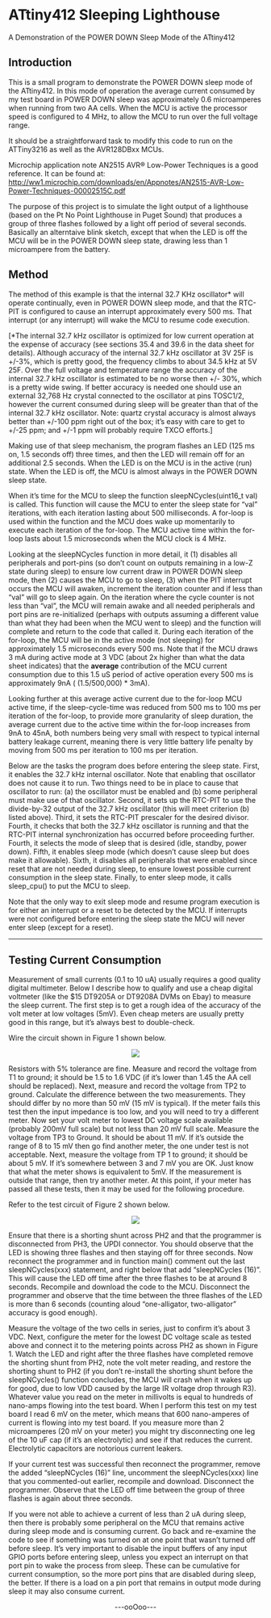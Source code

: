 # ATtiny412 Sleeping Lighthouse
A Demonstration of the POWER DOWN Sleep Mode of the ATtiny412

## Introduction

This is a small program to demonstrate the POWER DOWN sleep mode of the ATtiny412.  In this mode of operation the average current consumed by my test board in POWER DOWN sleep was approximately 0.6 microamperes when running from two AA cells.  When the MCU is active the processor speed is configured to 4 MHz, to allow the MCU to run over the full voltage range.

It should be a straightforward task to modify this code to run on the ATTiny3216 as well as the AVR128DBxx MCUs.

Microchip application note AN2515 AVR® Low-Power Techniques is a good reference.  It can be found at:  http://ww1.microchip.com/downloads/en/Appnotes/AN2515-AVR-Low-Power-Techniques-00002515C.pdf

The purpose of this project is to simulate the light output of a lighthouse (based on the Pt No Point Lighthouse in Puget Sound) that produces a group of three flashes followed by a light off period of several seconds.  Basically an alterntaive blink sketch, except that when the LED is off the MCU will be in the POWER DOWN sleep state, drawing less than 1 microampere from the battery.

## Method

The method of this example is that the internal 32.7 KHz oscillator* will operate continually, even in POWER DOWN sleep mode, and that the RTC-PIT is configured to cause an interrupt approximately every 500 ms.  That interrupt (or any interrupt) will wake the MCU to resume code execution.  

[*The internal 32.7 kHz oscillator is optimized for low current operation at the expense of accuracy (see sections 35.4 and 39.6 in the data sheet for details). Although accuracy of the internal 32.7 kHz oscillator at 3V 25F is +/-3%, which is pretty good, the frequency climbs to about 34.5 kHz at 5V 25F. Over the full voltage and temperature range the accuracy of the internal 32.7 kHz oscillator is estimated to be no worse then +/- 30%, which is a pretty wide swing.  If better accuracy is needed one should use an external 32,768 Hz crystal connected to the oscillator at pins TOSC1/2, however the current consumed during sleep will be greater than that of the internal 32.7 kHz oscillator.  Note: quartz crystal accuracy is almost always better than +/-100 ppm right out of the box; it’s easy with care to get to +/-25 ppm; and +/-1 ppm will probably require TXCO efforts.]

Making use of that sleep mechanism, the program flashes an LED (125 ms on, 1.5 seconds off) three times, and then the LED will remain off for an additional 2.5 seconds.  When the LED is on the MCU is in the active (run) state.  When the LED is off, the MCU is almost always in the POWER DOWN sleep state.

When it’s time for the MCU to sleep the function sleepNCycles(uint16_t val) is called.  This function will cause the MCU to enter the sleep state for “val” iterations, with each iteration lasting about 500 milliseconds.  A for-loop is used within the function and the MCU does wake up momentarily to execute each iteration of the for-loop.  The MCU active time within the for-loop lasts about 1.5 microseconds when the MCU clock is 4 MHz.

Looking at the sleepNCycles function in more detail, it (1) disables all peripherals and port-pins (so don’t count on outputs remaining in a low-Z state during sleep) to ensure low current draw in POWER DOWN sleep mode, then (2) causes the MCU to go to sleep, (3) when the PIT interrupt occurs the MCU will awaken, increment the iteration counter and if less than “val” will go to sleep again.  On the iteration where the cycle counter is not less than “val”, the MCU will remain awake and all needed peripherals and port pins are re-initialized (perhaps with outputs assuming a different value than what they had been when the MCU went to sleep) and the function will complete and return to the code that called it.  During each iteration of the for-loop, the MCU will be in the active mode (not sleeping) for approximately 1.5 microseconds every 500 ms.  Note that if the MCU draws 3 mA during active mode at 3 VDC (about 2x higher than what the data sheet indicates) that the **average** contribution of the MCU current consumption due to this 1.5 uS period of active operation every 500 ms is approximately 9nA ( (1.5/500,000) * 3mA).

Looking further at this average active current due to the for-loop MCU active time, if the sleep-cycle-time was reduced from 500 ms to 100 ms per iteration of the for-loop, to provide more granularity of sleep duration, the average current due to the active time within the for-loop increases from 9nA to 45nA, both numbers being very small with respect to typical internal battery leakage current, meaning there is very little battery life penalty by moving from 500 ms per iteration to 100 ms per iteration.

Below are the tasks the program does before entering the sleep state.  First, it enables the 32.7 kHz internal oscillator.  Note that enabling that oscillator does not cause it to run.  Two things need to be in place to cause that oscillator to run: (a) the oscillator must be enabled and (b) some peripheral must make use of that oscillator. Second, it sets up the RTC-PIT to use the divide-by-32 output of the 32.7 kHz oscillator (this will meet criterion (b) listed above).  Third, it sets the RTC-PIT prescaler for the desired divisor.  Fourth, it checks that both the 32.7 kHz oscillator is running and that the RTC-PIT internal synchronization has occurred before proceeding further.  Fourth, it selects the mode of sleep that is desired (idle, standby, power down).  Fifth, it enables sleep mode (which doesn’t cause sleep but does make it allowable).  Sixth, it disables all peripherals that were enabled since reset that are not needed during sleep, to ensure lowest possible current consumption in the sleep state.  Finally, to enter sleep mode, it calls sleep_cpu() to put the MCU to sleep.

Note that the only way to exit sleep mode and resume program execution is for either an interrupt or a reset to be detected by the MCU.  If interrupts were not configured before entering the sleep state the MCU will never enter sleep (except for a reset).

-------------

## Testing Current Consumption

Measurement of small currents (0.1 to 10 uA) usually requires a good quality digital multimeter.  Below I describe how to qualify and use a cheap digital voltmeter (like the $15 DT9205A or DT9208A DVMs on Ebay) to measure the sleep current.  The first step is to get a rough idea of the accuracy of the volt meter at low voltages (5mV).  Even cheap meters are usually pretty good in this range, but it’s always best to double-check.

Wire the circuit shown in Figure 1 shown below.

<p align="center">
  <img src="https://user-images.githubusercontent.com/73540066/111998413-5a802b80-8af2-11eb-9ffd-bbe304714b73.png" />
</p>




  
Resistors with 5% tolerance are fine.  Measure and record the voltage from T1 to ground; it should be 1.5 to 1.6 VDC (if it’s lower than 1.45 the AA cell should be replaced).  Next, measure and record the voltage from TP2 to ground. Calculate the difference between the two measurements.  They should differ by no more than 50 mV (15 mV is typical).  If the meter fails this test then the input impedance is too low, and you will need to try a different meter.  Now set your volt meter to lowest DC voltage scale available (probably 200mV full scale) but not less than 20 mV full scale.  Measure the voltage from TP3 to Ground.  It should be about 11 mV.  If it’s outside the range of 8 to 15 mV then go find another meter, the one under test is not acceptable.  Next, measure the voltage from TP 1 to ground; it should be about 5 mV.  If it’s somewhere between 3 and 7 mV you are OK.  Just know that what the meter shows is equivalent to 5mV.  If the measurement is outside that range, then try another meter.
At this point, if your meter has passed all these tests, then it may be used for the following procedure.


Refer to the test circuit of Figure 2 shown below.

<p align="center">
  <img src="https://user-images.githubusercontent.com/73540066/111998431-5d7b1c00-8af2-11eb-8681-149d80f9314a.png" />
</p>

Ensure that there is a shorting shunt across PH2 and that the programmer is disconnected from PH3, the UPDI connector.  You should observe that the LED is showing three flashes and then staying off for three seconds.  Now reconnect the programmer and in function main() comment out the last sleepNCycles(xxx) statement, and right below that add “sleepNCycles (16)”.  This will cause the LED off time after the three flashes to be at around 8 seconds.  Recompile and download the code to the MCU.  Disconnect the programmer and observe that the time between the three flashes of the LED is more than 6 seconds (counting aloud “one-alligator, two-alligator” accuracy is good enough).  

Measure the voltage of the two cells in series, just to confirm it’s about 3 VDC.  Next, configure the meter for the lowest DC voltage scale as tested above and connect it to the metering points across PH2 as shown in Figure 1.  Watch the LED and right after the three flashes have completed remove the shorting shunt from PH2, note the volt meter reading, and restore the shorting shunt to PH2 (if you don’t re-install the shorting shunt before the sleepNCycles() function concludes, the MCU will crash when it wakes up for good, due to low VDD caused by the large IR voltage drop through R3).  Whatever value you read on the meter in millivolts is equal to hundreds of nano-amps flowing into the test board.  When I perform this test on my test board I read 6 mV on the meter, which means that 600 nano-amperes of current is flowing into my test board.  If you measure more than 2 microamperes (20 mV on your meter) you might try disconnecting one leg of the 10 uF cap (if it’s an electrolytic) and see if that reduces the current.  Electrolytic capacitors are notorious current leakers.

If your current test was successful then reconnect the programmer, remove the added “sleepNCycles (16)” line, uncomment the sleepNCycles(xxx) line that you commented-out earlier, recompile and download. Disconnect the programmer.  Observe that the LED off time between the group of three flashes is again about three seconds.

If you were not able to achieve a current of less than 2 uA during sleep, then there is probably some peripheral on the MCU that remains active during sleep mode and is consuming current.  Go back and re-examine the code to see if something was turned on at one point that wasn’t turned off before sleep.  It’s very important to disable the input buffers of any input GPIO ports before entering sleep, unless you expect an interrupt on that port pin to wake the process from sleep.  These can be cumulative for current consumption, so the more port pins that are disabled during sleep, the better.  If there is a load on a pin port that remains in output mode during sleep it may also consume current.

<p align="center">
---ooOoo---
</p>





